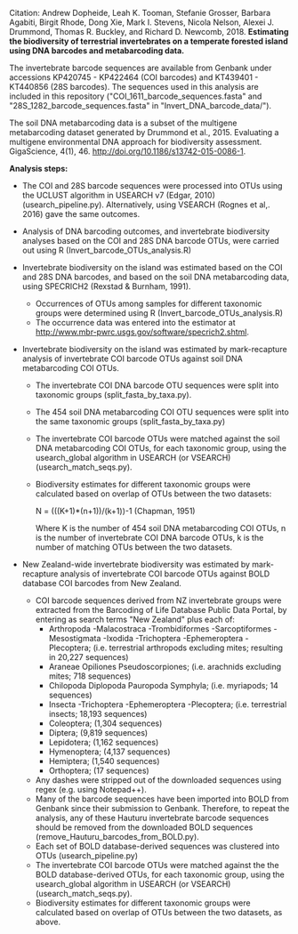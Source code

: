 Citation: Andrew Dopheide, Leah K. Tooman, Stefanie Grosser, Barbara Agabiti, Birgit Rhode, Dong Xie, Mark I. Stevens, Nicola Nelson, Alexei J. Drummond, Thomas R. Buckley, and Richard D. Newcomb, 2018. **Estimating the biodiversity of terrestrial invertebrates on a temperate forested island using DNA barcodes and metabarcoding data.**

The invertebrate barcode sequences are available from Genbank under accessions KP420745 - KP422464 (COI barcodes) and KT439401 - KT440856 (28S barcodes). The sequences used in this analysis are included in this repository ("COI_1611_barcode_sequences.fasta" and "28S_1282_barcode_sequences.fasta" in "Invert_DNA_barcode_data/"). 

The soil DNA metabarcoding data is a subset of the multigene metabarcoding dataset generated by Drummond et al., 2015. Evaluating a multigene environmental DNA approach for biodiversity assessment. GigaScience, 4(1), 46. http://doi.org/10.1186/s13742-015-0086-1. 

**Analysis steps:**
+ The COI and 28S barcode sequences were processed into OTUs using the UCLUST algorithm in USEARCH v7 (Edgar, 2010) (usearch_pipeline.py). Alternatively, using VSEARCH (Rognes et al,. 2016) gave the same outcomes.
+ Analysis of DNA barcoding outcomes, and invertebrate biodiversity analyses based on the COI and 28S DNA barcode OTUs, were carried out using R (Invert_barcode_OTUs_analysis.R)
+ Invertebrate biodiversity on the island was estimated based on the COI and 28S DNA barcodes, and based on the soil DNA metabarcoding data, using SPECRICH2 (Rexstad & Burnham, 1991).
  + Occurrences of OTUs among samples for different taxonomic groups were determined using R (Invert_barcode_OTUs_analysis.R)
  + The occurrence data was entered into the estimator at http://www.mbr-pwrc.usgs.gov/software/specrich2.shtml.
+ Invertebrate biodiversity on the island was estimated by mark-recapture analysis of invertebrate COI barcode OTUs against soil DNA metabarcoding COI OTUs.
  + The invertebrate COI DNA barcode OTU sequences were split into taxonomic groups (split_fasta_by_taxa.py).
  + The 454 soil DNA metabarcoding COI OTU sequences were split into the same taxonomic groups (split_fasta_by_taxa.py)
  + The invertebrate COI barcode OTUs were matched against the soil DNA metabarcoding COI OTUs, for each taxonomic group, using the usearch_global algorithm in USEARCH (or VSEARCH) (usearch_match_seqs.py).
  + Biodiversity estimates for different taxonomic groups were calculated based on overlap of OTUs between the two datasets:

    N = (((K+1)\*(n+1))/(k+1))-1 (Chapman, 1951)

    Where K is the number of 454 soil DNA metabarcoding COI OTUs, n is the number of invertebrate COI DNA barcode OTUs, k is the number of matching OTUs between the two datasets.

+ New Zealand-wide invertebrate biodiversity was estimated by mark-recapture analysis of invertebrate COI barcode OTUs against BOLD database COI barcodes from New Zealand. 
  + COI barcode sequences derived from NZ invertebrate groups were extracted from the Barcoding of Life Database Public Data Portal, by entering as search terms "New Zealand" plus each of:
    - Arthropoda -Malacostraca -Trombidiformes -Sarcoptiformes -Mesostigmata -Ixodida -Trichoptera -Ephemeroptera -Plecoptera; (i.e. terrestrial arthropods excluding mites; resulting in 20,227 sequences)
    - Araneae Opiliones Pseudoscorpiones; (i.e. arachnids excluding mites; 718 sequences)
    - Chilopoda Diplopoda Pauropoda Symphyla; (i.e. myriapods; 14 sequences)
    - Insecta -Trichoptera -Ephemeroptera -Plecoptera; (i.e. terrestrial insects; 18,193 sequences)
    - Coleoptera; (1,304 sequences)
    - Diptera; (9,819 sequences)
    - Lepidotera; (1,162 sequences)
    - Hymenoptera; (4,137 sequences)
    - Hemiptera; (1,540 sequences)
    - Orthoptera; (17 sequences)
  + Any dashes were stripped out of the downloaded sequences using regex (e.g. using Notepad++).
  + Many of the barcode sequences have been imported into BOLD from Genbank since their submission to Genbank. Therefore, to repeat the analysis, any of these Hauturu invertebrate barcode sequences should be removed from the downloaded BOLD sequences (remove_Hauturu_barcodes_from_BOLD.py). 
  + Each set of BOLD database-derived sequences was clustered into OTUs (usearch_pipeline.py)
  + The invertebrate COI barcode OTUs were matched against the the BOLD database-derived OTUs, for each taxonomic group, using the usearch_global algorithm in USEARCH (or VSEARCH) (usearch_match_seqs.py).
  + Biodiversity estimates for different taxonomic groups were calculated based on overlap of OTUs between the two datasets, as above. 

